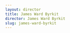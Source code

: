 ```yaml
---
layout: director
title: James Ward Byrkit
director: James Ward Byrkit
slug: james-ward-byrkit
---
```


